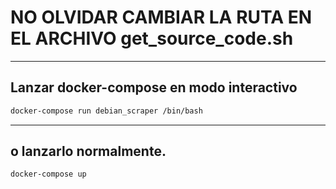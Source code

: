 # NO OLVIDAR CAMBIAR  LA RUTA EN EL ARCHIVO get_source_code.sh
--------------------------------------------------------------------------------
## Lanzar docker-compose en modo interactivo
```bash
docker-compose run debian_scraper /bin/bash
```
--------------------------------------------------------------------------------
## o lanzarlo normalmente.
```bash
docker-compose up